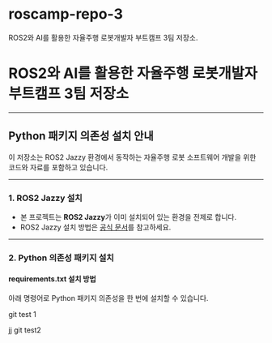 # roscamp-repo-3
ROS2와 AI를 활용한 자율주행 로봇개발자 부트캠프 3팀 저장소.

# ROS2와 AI를 활용한 자율주행 로봇개발자 부트캠프 3팀 저장소

---

## Python 패키지 의존성 설치 안내

이 저장소는 ROS2 Jazzy 환경에서 동작하는 자율주행 로봇 소프트웨어 개발을 위한 코드와 자료를 포함하고 있습니다.

---

### 1. ROS2 Jazzy 설치

- 본 프로젝트는 **ROS2 Jazzy**가 이미 설치되어 있는 환경을 전제로 합니다.
- ROS2 Jazzy 설치 방법은 [공식 문서](https://docs.ros.org/en/jazzy/Installation.html)를 참고하세요.

---

### 2. Python 의존성 패키지 설치

#### requirements.txt 설치 방법

아래 명령어로 Python 패키지 의존성을 한 번에 설치할 수 있습니다.

git test 1

jj git test2


